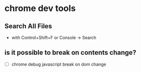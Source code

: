 # chrome dev tools

## Search All Files
- with Control+Shift+F or Console -> Search

## is it possible to break on contents change?
- [ ] chrome debug javascript break on dom change


